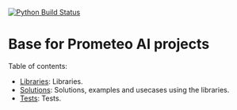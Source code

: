 [![Python Build Status](https://travis-ci.com/PrometeoAI/base.svg?branch=master)](https://travis-ci.com/PrometeoAI/base)


# Base for Prometeo AI projects

Table of contents:
* [Libraries](lib): Libraries.
* [Solutions](solutions): Solutions, examples and usecases using the libraries.
* [Tests](test): Tests. 
